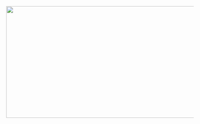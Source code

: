 <a href="https://www.gitanimals.org/en_US?utm_medium=image&utm_source=gangmin0716&utm_content=farm">
<img
  src="https://render.gitanimals.org/farms/gangmin0716"
  width="1000"
  height="300"
/>
</a>
